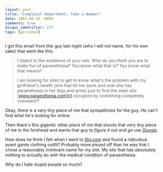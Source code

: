 ```yaml
---
layout: post
title: "Complaint Department, Take a Number"
date: 2003-06-20 -0800
comments: true
disqus_identifier: 275
tags: [personal]
---
```

I got this email from this guy last night (who I will not name, for his
own sake) that went like this:

> I object to the existence of your site.
> Who do you think you are to make fun of paraesthesia? You know what
> that is? You know what that means?
>
> I am looking for sites to get to know what's the problem with my
> girlfriend's health (she had hit her back and now she has paraesthesia
> in her legs and arms) just to find the main site:
> [www.paraesthesia.com](/) occupied by something completely
> irrevelant?!

Okay, there is a *very tiny* piece of me that sympathizes for the guy.
He can't find what he's looking for online.

 Then there's this gigantic other piece of me that shoots that very tiny
piece of me in the forehead and wants that guy to *figure it out and go
use [Google](http://www.google.com)*.

 How does he think I felt when I went to
[illig.com](http://www.illig.com) and found a ridiculous avant garde
clothing outfit? Probably more pissed off than he was that I chose a
reasonably irrelevant name for my site. My site that has *absolutely
nothing* to actually do with the medical condition of paraesthesia.

 Why do I hate stupid people so much?
